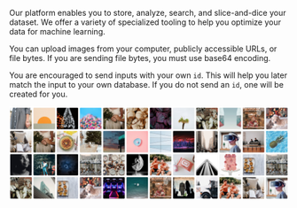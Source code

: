 Our platform enables you to store, analyze, search, and slice-and-dice your dataset. We offer a variety of specialized tooling to help you optimize your data for machine learning.

You can upload images from your computer, publicly accessible URLs, or file bytes. If you are sending file bytes, you must use base64 encoding.

You are encouraged to send inputs with your own `id`. This will help you later match the input to your own database. If you do not send an `id`, one will be created for you.

![image](/images/photopanel_custom_model.jpg)
